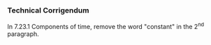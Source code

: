 ### Technical Corrigendum

In 7.23.1 Components of time, remove the word "constant" in the 2<sup>nd</sup>
paragraph.
